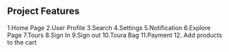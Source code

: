 ## Project Features
1.Home Page 
2.User Profile 
3.Search 
4.Settings 
5.Notification 
6.Explore Page
7.Tours 
8.Sign In 
9.Sign out 
10.Toura Bag
11.Payment 
12. Add products to the cart
